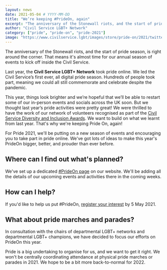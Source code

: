 ```yaml
---
layout: news
date: 2021-05-04 # YYYY-MM-DD 
title: "We’re keeping #PrideOn, again"
excerpt: "The anniversary of the Stonewall riots, and the start of pride season, is right around the corner. That means it's almost time for our annual season of events to kick off inside the Civil Service."
author: "Civil Service LGBT+ Network"
category: ["pride", "pride-on", "pride-2021"]
image: "https://www.civilservice.lgbt/images/store/pride-on/2021/twitter-timeline.png"
---
```


The anniversary of the Stonewall riots, and the start of pride season, is right around the corner. That means it's almost time for our annual season of events to kick off inside the Civil Service.

Last year, the **Civil Service LGBT+ Network** took pride online. We led the Civil Service’s first ever, all digital pride season. Hundreds of people took part, meaning we could all still commemorate and celebrate despite the pandemic.

This year, things look brighter and we’re hopeful that we’ll be able to restart some of our in-person events and socials across the UK soon. But we thought last year’s pride activities were pretty great! We were thrilled to have the work of our network of volunteers recognised as part of the [Civil Service Diversity and Inclusion Awards](https://www.civilservice.lgbt/2020/12/10/Diversity-and-Inclusion-Awards-2020). We want to build on what we learnt from last year. That's why we're keeping Pride On, again!

For Pride 2021, we'll be putting on a new season of events and encouraging you to take part in pride online. We've got lots of ideas to make this year's PrideOn bigger, better, and prouder than ever before. 

## Where can I find out what's planned?

We've set up a dedicated [#PrideOn page](https://www.civilservice.lgbt/pride-2021/) on our website. We'll be adding all the details of our upcoming events and activities there in the coming weeks.

## How can I help?

If you'd like to help us put #PrideOn, [register your interest](https://docs.google.com/forms/d/e/1FAIpQLSfpy4PZmVTkzexU0wKcnrswQMzWGThR-pusrB3kYglNFfo9bQ/viewform) by 5 May 2021.

## What about pride marches and parades?

In consultation with the chairs of departmental LGBT+ networks and departmental LGBT+ champions, we have decided to focus our efforts on PrideOn this year. 

Pride is a big undertaking to organise for us, and we want to get it right. We won't be centrally coordinating attendance at physical pride marches or parades in 2021. We hope to be a bit more back-to-normal for 2022.
